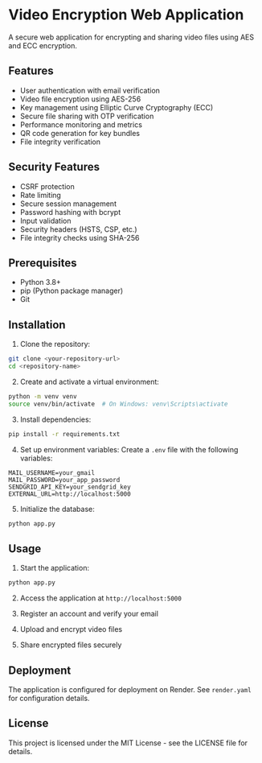 # Video Encryption Web Application

A secure web application for encrypting and sharing video files using AES and ECC encryption.

## Features

- User authentication with email verification
- Video file encryption using AES-256
- Key management using Elliptic Curve Cryptography (ECC)
- Secure file sharing with OTP verification
- Performance monitoring and metrics
- QR code generation for key bundles
- File integrity verification

## Security Features

- CSRF protection
- Rate limiting
- Secure session management
- Password hashing with bcrypt
- Input validation
- Security headers (HSTS, CSP, etc.)
- File integrity checks using SHA-256

## Prerequisites

- Python 3.8+
- pip (Python package manager)
- Git

## Installation

1. Clone the repository:
```bash
git clone <your-repository-url>
cd <repository-name>
```

2. Create and activate a virtual environment:
```bash
python -m venv venv
source venv/bin/activate  # On Windows: venv\Scripts\activate
```

3. Install dependencies:
```bash
pip install -r requirements.txt
```

4. Set up environment variables:
Create a `.env` file with the following variables:
```
MAIL_USERNAME=your_gmail
MAIL_PASSWORD=your_app_password
SENDGRID_API_KEY=your_sendgrid_key
EXTERNAL_URL=http://localhost:5000
```

5. Initialize the database:
```bash
python app.py
```

## Usage

1. Start the application:
```bash
python app.py
```

2. Access the application at `http://localhost:5000`

3. Register an account and verify your email

4. Upload and encrypt video files

5. Share encrypted files securely

## Deployment

The application is configured for deployment on Render. See `render.yaml` for configuration details.

## License

This project is licensed under the MIT License - see the LICENSE file for details. 